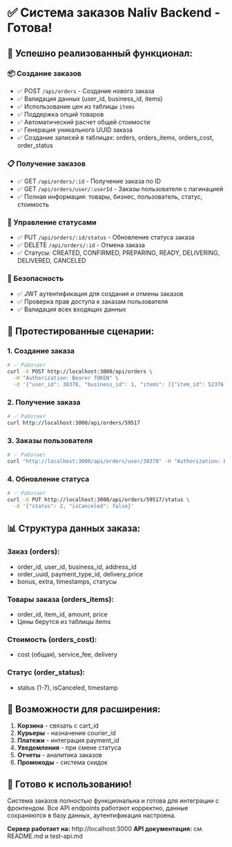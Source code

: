 # ✅ Система заказов Naliv Backend - Готова!

## 🎉 Успешно реализованный функционал:

### 📦 Создание заказов
- ✅ POST `/api/orders` - Создание нового заказа
- ✅ Валидация данных (user_id, business_id, items)
- ✅ Использование цен из таблицы `items`
- ✅ Поддержка опций товаров
- ✅ Автоматический расчет общей стоимости
- ✅ Генерация уникального UUID заказа
- ✅ Создание записей в таблицах: orders, orders_items, orders_cost, order_status

### 📋 Получение заказов
- ✅ GET `/api/orders/:id` - Получение заказа по ID
- ✅ GET `/api/orders/user/:userId` - Заказы пользователя с пагинацией
- ✅ Полная информация: товары, бизнес, пользователь, статус, стоимость

### 🔄 Управление статусами
- ✅ PUT `/api/orders/:id/status` - Обновление статуса заказа
- ✅ DELETE `/api/orders/:id` - Отмена заказа
- ✅ Статусы: CREATED, CONFIRMED, PREPARING, READY, DELIVERING, DELIVERED, CANCELED

### 🔐 Безопасность
- ✅ JWT аутентификация для создания и отмены заказов
- ✅ Проверка прав доступа к заказам пользователя
- ✅ Валидация всех входящих данных

## 🧪 Протестированные сценарии:

### 1. Создание заказа
```bash
# ✅ Работает
curl -X POST http://localhost:3000/api/orders \
  -H "Authorization: Bearer TOKEN" \
  -d '{"user_id": 38378, "business_id": 1, "items": [{"item_id": 52376, "amount": 1}]}'
```

### 2. Получение заказа
```bash
# ✅ Работает
curl http://localhost:3000/api/orders/59517
```

### 3. Заказы пользователя
```bash
# ✅ Работает
curl "http://localhost:3000/api/orders/user/38378" -H "Authorization: Bearer TOKEN"
```

### 4. Обновление статуса
```bash
# ✅ Работает
curl -X PUT http://localhost:3000/api/orders/59517/status \
  -d '{"status": 2, "isCanceled": false}'
```

## 📊 Структура данных заказа:

### Заказ (orders):
- order_id, user_id, business_id, address_id
- order_uuid, payment_type_id, delivery_price
- bonus, extra, timestamps, статусы

### Товары заказа (orders_items):
- order_id, item_id, amount, price
- Цены берутся из таблицы items

### Стоимость (orders_cost):
- cost (общая), service_fee, delivery

### Статус (order_status):
- status (1-7), isCanceled, timestamp

## 🎯 Возможности для расширения:

1. **Корзина** - связать с cart_id
2. **Курьеры** - назначение courier_id
3. **Платежи** - интеграция payment_id
4. **Уведомления** - при смене статуса
5. **Отчеты** - аналитика заказов
6. **Промокоды** - система скидок

## 🚀 Готово к использованию!

Система заказов полностью функциональна и готова для интеграции с фронтендом. Все API endpoints работают корректно, данные сохраняются в базу данных, аутентификация настроена.

**Сервер работает на:** http://localhost:3000
**API документация:** см. README.md и test-api.md
